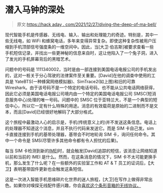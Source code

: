 # 潜入马钟的深处

> 原文:[https://hack aday . com/2021/12/27/diving-the-deep-of-ma-bell/](https://hackaday.com/2021/12/27/diving-the-depths-of-ma-bell/)

现代智能手机是传感器、无线电、输入、输出和处理能力的奇迹。特别是，其中一些无线电，如 WiFi 和蜂窝电话，多年来变得异常复杂。即使这种复杂性被用户压缩到手机顶部信号强度条的一维空间中。因此，当[大卫·伯吉斯]被要求查看一些手机短信记录，并找出一些更神秘的信息来自时，这让他陷入了一个兔子洞，进入了发光的手机屏幕背后的黑暗艺术。

问题中的号码是 1111340002，当时是由一部连接到美国电话电报公司的手机发出的，这对一桩关于分心驾驶的法律案件至关重要。[David]在他的调查中使用的工具是 YateBTS(一种蜂窝网络模拟器)、SimTrace2(如上图)和旧的可靠 Wireshark。由于该号码不是一个特定的电话号码，也不能从公共电话网络获得，因此它必须是美国电话电报公司境内由一个特定的美国电话电报公司 SMSC(短消息服务中心)处理的唯一号码。问题中的 SMSC 位于亚特兰大，不是一个典型的短信中心，所以它一定有什么特殊的用途。消息的有效载荷是原始的二进制而不是文本，而且[David]已经很好地解码了大部分格式。

这个旅程中最激动人心的启示是，手机(传统意义上的)并不发送这条信息。电话上的处理器不知道这个消息，并且不执行代码来发送它。而是 SIM 卡自己发。sim 卡直接连接到手机的基带处理器，基带会不时地轮询 SIM 卡，询问任何命令。其中一个命令是 SMS(尽管许多其他命令都有令人担忧的后果)。

每当 SIM 卡检测到新的[IMEI](https://en.wikipedia.org/wiki/International_Mobile_Equipment_Identity)时，就会触发[David]追踪的短信，该消息让网络知道以前和当前的 IMEI 是什么。然而，在这条消息的情况下，SIM 卡不太可能更换手机，那么发生了什么呢？在一些额外的实验室工作和 AT & T 员工的证词后，【大卫】表明基带固件更新也会触发这条短信。

这是一次进入智能手机思维碎片化世界的迷人旅程，[大卫]在写作上做得非常出色。如果你对嗅探无线配件感兴趣，你会[喜欢这个条形音箱的无线协议。](https://hackaday.com/2021/05/02/soundbar-bested-by-virtual-android-bluetooth-sniffer/)